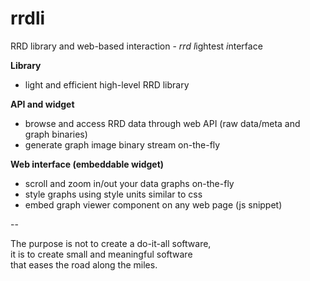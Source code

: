 rrdli
=====

RRD library and web-based interaction - *rrd* *l*ightest *i*nterface

**Library**
* light and efficient high-level RRD library

**API and widget**
* browse and access RRD data through web API (raw data/meta and graph binaries)
* generate graph image binary stream on-the-fly

**Web interface (embeddable widget)**
* scroll and zoom in/out your data graphs on-the-fly
* style graphs using style units similar to css
* embed graph viewer component on any web page (js snippet)

--

The purpose is not to create a do-it-all software, <br>
it is to create small and meaningful software <br>
that eases the road along the miles.
